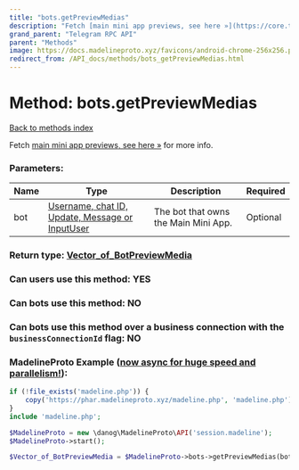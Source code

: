 ```yaml
---
title: "bots.getPreviewMedias"
description: "Fetch [main mini app previews, see here »](https://core.telegram.org/api/bots/webapps#main-mini-app-previews) for more info."
grand_parent: "Telegram RPC API"
parent: "Methods"
image: https://docs.madelineproto.xyz/favicons/android-chrome-256x256.png
redirect_from: /API_docs/methods/bots_getPreviewMedias.html
---
```

# Method: bots.getPreviewMedias
[Back to methods index](index.html)



Fetch [main mini app previews, see here »](https://core.telegram.org/api/bots/webapps#main-mini-app-previews) for more info.

### Parameters:

| Name     |    Type       | Description | Required |
|----------|---------------|-------------|----------|
|bot|[Username, chat ID, Update, Message or InputUser](/API_docs/types/InputUser.html) | The bot that owns the Main Mini App. | Optional|


### Return type: [Vector\_of\_BotPreviewMedia](/API_docs/types/BotPreviewMedia.html)

### Can users use this method: **YES**


### Can bots use this method: **NO**


### Can bots use this method over a business connection with the `businessConnectionId` flag: **NO**


### MadelineProto Example ([now async for huge speed and parallelism!](https://docs.madelineproto.xyz/docs/ASYNC.html)):


```php
if (!file_exists('madeline.php')) {
    copy('https://phar.madelineproto.xyz/madeline.php', 'madeline.php');
}
include 'madeline.php';

$MadelineProto = new \danog\MadelineProto\API('session.madeline');
$MadelineProto->start();

$Vector_of_BotPreviewMedia = $MadelineProto->bots->getPreviewMedias(bot: $InputUser, );
```

